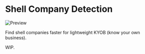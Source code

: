 # Shell Company Detection

![Preview](./preview.png)

Find shell companies faster for lightweight KYOB (know your own business).

WIP.
